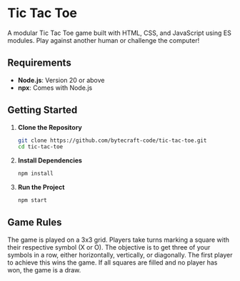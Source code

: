 # Tic Tac Toe

A modular Tic Tac Toe game built with HTML, CSS, and JavaScript using ES modules. Play against another human or challenge the computer!

## Requirements

- **Node.js**: Version 20 or above  
- **npx**: Comes with Node.js

## Getting Started

1. **Clone the Repository**

   ```bash
   git clone https://github.com/bytecraft-code/tic-tac-toe.git
   cd tic-tac-toe
   ```

2. **Install Dependencies**

   ```bash
   npm install
   ```

3. **Run the Project**

   ```bash
   npm start
   ```

## Game Rules

The game is played on a 3x3 grid. Players take turns marking a square with their respective symbol (X or O). The objective is to get three of your symbols in a row, either horizontally, vertically, or diagonally. The first player to achieve this wins the game. If all squares are filled and no player has won, the game is a draw.

